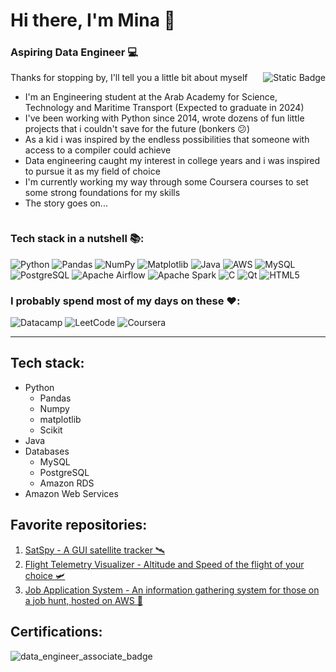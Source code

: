 # Hi there, I'm Mina 👋
<div>
  <h3>Aspiring Data Engineer 💻</h3>
  <a href="https://www.linkedin.com/in/mina-basem/">
  <img align="right" alt="Static Badge" src="https://img.shields.io/badge/LinkedIn-Connect%20with%20me!-blue?style=for-the-badge&logo=linkedin&logoColor=blue&cacheSeconds=3600&link=https%3A%2F%2Fwww.linkedin.com%2Fin%2Fmina-basem%2F">
  </a>
</div>


Thanks for stopping by, I'll tell you a little bit about myself
- I'm an Engineering student at the Arab Academy for Science, Technology and Maritime Transport (Expected to graduate in 2024)
- I've been working with Python since 2014, wrote dozens of fun little projects that i couldn't save for the future (bonkers 😕)
- As a kid i was inspired by the endless possibilities that someone with access to a compiler could achieve
- Data engineering caught my interest in college years and i was inspired to pursue it as my field of choice
- I'm currently working my way through some Coursera courses to set some strong foundations for my skills
- The story goes on...

<div align="center">
<a href="your-viewer-count">
  <img src="https://komarev.com/ghpvc/?username=mina-basem&style=flat-square&color=blue" alt=""/>
</a>
</div>

### Tech stack in a nutshell 📚:

![Python](https://img.shields.io/badge/python-3670A0?style=for-the-badge&logo=python&logoColor=ffdd54)
![Pandas](https://img.shields.io/badge/pandas-%23150458.svg?style=for-the-badge&logo=pandas&logoColor=white)
![NumPy](https://img.shields.io/badge/numpy-%23013243.svg?style=for-the-badge&logo=numpy&logoColor=white)
![Matplotlib](https://img.shields.io/badge/Matplotlib-%23ffffff.svg?style=for-the-badge&logo=Matplotlib&logoColor=black)
![Java](https://img.shields.io/badge/java-%23ED8B00.svg?style=for-the-badge&logo=openjdk&logoColor=white)
![AWS](https://img.shields.io/badge/AWS-%23FF9900.svg?style=for-the-badge&logo=amazon-aws&logoColor=white)
![MySQL](https://img.shields.io/badge/mysql-%2300f.svg?style=for-the-badge&logo=mysql&logoColor=white)
![PostgreSQL](https://img.shields.io/badge/PostgreSQL-316192?style=for-the-badge&logo=postgresql&logoColor=white)
![Apache Airflow](https://img.shields.io/badge/Apache%20Airflow-017CEE?style=for-the-badge&logo=Apache%20Airflow&logoColor=white)
![Apache Spark](https://img.shields.io/badge/Apache%20Spark-FDEE21?style=flat-square&logo=apachespark&logoColor=black)
![C](https://img.shields.io/badge/c-%2300599C.svg?style=for-the-badge&logo=c&logoColor=white)
![Qt](https://img.shields.io/badge/Qt-%23217346.svg?style=for-the-badge&logo=Qt&logoColor=white)
![HTML5](https://img.shields.io/badge/html5-%23E34F26.svg?style=for-the-badge&logo=html5&logoColor=white)

### I probably spend most of my days on these ❤️:

![Datacamp](https://img.shields.io/badge/Datacamp-05192D?style=for-the-badge&logo=datacamp&logoColor=03E860)
![LeetCode](https://img.shields.io/badge/LeetCode-000000?style=for-the-badge&logo=LeetCode&logoColor=#d16c06)
![Coursera](https://img.shields.io/badge/Coursera-%230056D2.svg?style=for-the-badge&logo=Coursera&logoColor=white)

<hr></hr>

## Tech stack:

- Python
    - Pandas
    - Numpy
    - matplotlib
    - Scikit
- Java
- Databases
    - MySQL
    - PostgreSQL
    - Amazon RDS
- Amazon Web Services

## Favorite repositories:

1. [SatSpy - A GUI satellite tracker 🛰](https://github.com/MinaBasem/SatSpy)
2. [Flight Telemetry Visualizer - Altitude and Speed of the flight of your choice 🛩](https://github.com/MinaBasem/Flight_Telemetry_Visualizer)
3. [Job Application System - An information gathering system for those on a job hunt, hosted on AWS 🧳](https://github.com/MinaBasem/job-applications-system-on-aws)

## Certifications:

![data_engineer_associate_badge](https://github.com/MinaBasem/MinaBasem/assets/42482261/927539d4-948a-42bb-8ea2-d653840aaaa7)




<!--
**MinaBasem/MinaBasem** is a ✨ _special_ ✨ repository because its `README.md` (this file) appears on your GitHub profile.

Here are some ideas to get you started:

- 🔭 I’m currently working on ...
- 🌱 I’m currently learning ...
- 👯 I’m looking to collaborate on ...
- 🤔 I’m looking for help with ...
- 💬 Ask me about ...
- 📫 How to reach me: ...
- 😄 Pronouns: ...
- ⚡ Fun fact: ...
-->
